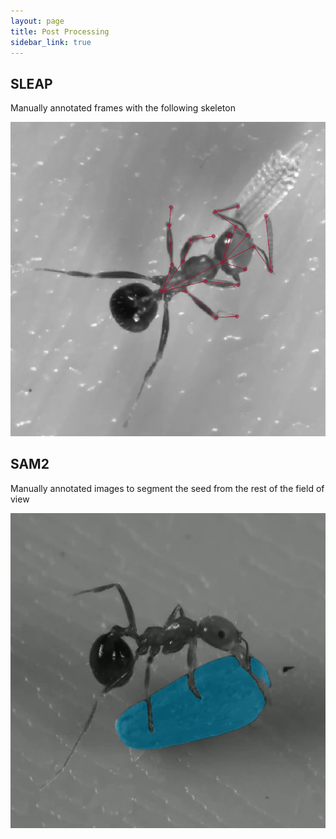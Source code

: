 ```yaml
---
layout: page
title: Post Processing
sidebar_link: true
---
```


## SLEAP
Manually annotated frames with the following skeleton

![Annotated frame in SLEAP](/assets/img/sleap_label-24-08-09_1326-cam3-session4.png)


## SAM2
Manually annotated images to segment the seed from the rest of the field of view

![Masked video frame using SAM2](/assets/img/seed_mask_24-09-05_1616-cam1-session29.png)
